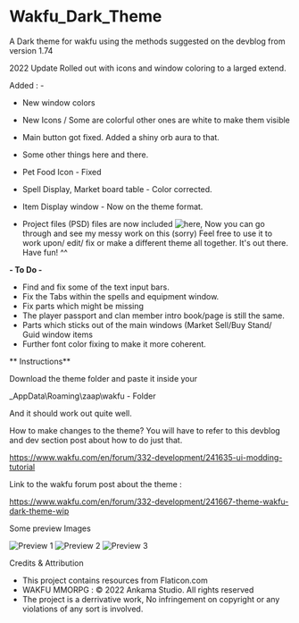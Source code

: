 # Wakfu_Dark_Theme
A Dark theme for wakfu using the methods suggested on the devblog from version 1.74 

2022 Update Rolled out
with icons and window coloring to a larged extend.

Added : -
- New window colors
- New Icons / Some are colorful other ones are white to make them visible
- Main button got fixed. Added a shiny orb aura to that.
- Some other things here and there.
- Pet Food Icon - Fixed
- Spell Display, Market board table - Color corrected.
- Item Display window - Now on the theme format.

- Project files (PSD) files are now included ![here](https://github.com/Stotena/Wakfu_DarkTheme_Files), 
Now you can go through and see my messy work on this (sorry)
Feel free to use it to work upon/ edit/ fix or make a different theme all together. It's out there. 
Have fun! ^^

**- To Do -**
- Find and fix some of the text input bars.
- Fix the Tabs within the spells and equipment window.
- Fix parts which might be missing
- The player passport and clan member intro book/page is still the same.
- Parts which sticks out of the main windows (Market Sell/Buy Stand/ Guid window items
- Further font color fixing to make it more coherent. 

** Instructions**

Download the theme folder and paste it inside your

_AppData\Roaming\zaap\wakfu - Folder


And it should work out quite well.

How to make changes to the theme? You will have to refer to this devblog and dev section post about how to do just that.
 
https://www.wakfu.com/en/forum/332-development/241635-ui-modding-tutorial
 
 Link to the wakfu forum post about the theme :

 https://www.wakfu.com/en/forum/332-development/241667-theme-wakfu-dark-theme-wip

Some preview Images

![Preview 1](https://i.imgur.com/VMsJAW8.png)
![Preview 2](https://i.imgur.com/CkFJdXb.png)
![Preview 3](https://i.imgur.com/8SAeIJK.png)


Credits & Attribution 
- This project contains resources from Flaticon.com
- WAKFU MMORPG : © 2022 Ankama Studio. All rights reserved
- The project is a derrivative work, No infringement on copyright or any violations of any sort is involved.
